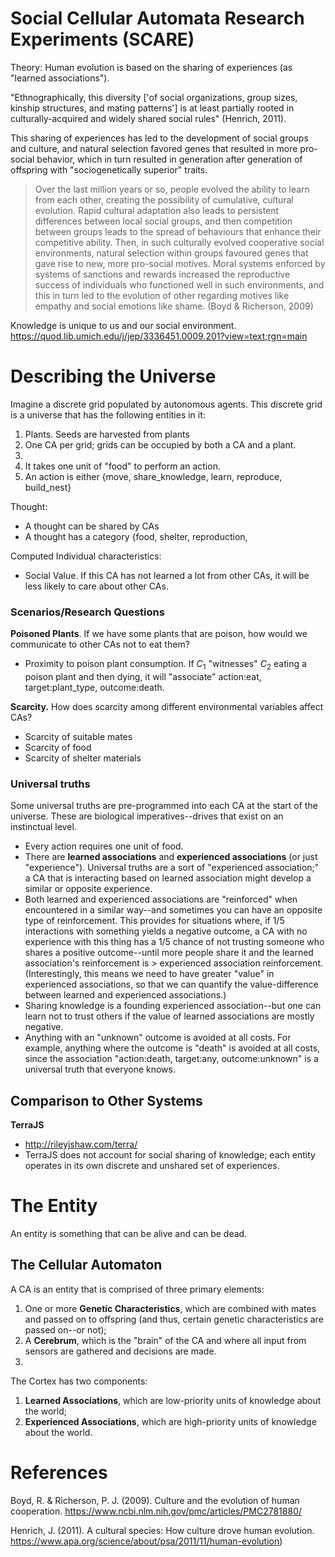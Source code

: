 # Social Cellular Automata Research Experiments (SCARE)

Theory: Human evolution is based on the sharing of experiences (as "learned 
associations"). 

"Ethnographically, this diversity ['of social organizations, group sizes, kinship structures, and mating patterns'] is at least partially rooted in culturally-acquired and widely shared social rules" (Henrich, 2011).

This sharing of experiences has led to the development of social groups and culture, and natural selection favored genes that resulted in more pro-social behavior, which in turn resulted in generation after generation of offspring with "sociogenetically superior" traits.

> Over the last million years or so, people evolved the ability to learn from each other, creating the possibility of cumulative, cultural evolution. Rapid cultural adaptation also leads to persistent differences between local social groups, and then competition between groups leads to the spread of behaviours that enhance their competitive ability. Then, in such culturally evolved cooperative social environments, natural selection within groups favoured genes that gave rise to new, more pro-social motives. Moral systems enforced by systems of sanctions and rewards increased the reproductive success of individuals who functioned well in such environments, and this in turn led to the evolution of other regarding motives like empathy and social emotions like shame. (Boyd & Richerson, 2009)

Knowledge is unique to us and our social environment. https://quod.lib.umich.edu/j/jep/3336451.0009.201?view=text;rgn=main

# Describing the Universe

Imagine a discrete grid populated by autonomous agents. This discrete grid is a 
universe that has the following entities in it:

1. Plants. Seeds are harvested from plants 
2. One CA per grid; grids can be occupied by both a CA and a plant.
3. 
4. It takes one unit of "food" to perform an action. 
5. An action is either {move, share_knowledge, learn, reproduce, build_nest}

Thought:
* A thought can be shared by CAs
* A thought has a category {food, shelter, reproduction, 

Computed Individual characteristics:
* Social Value. If this CA has not learned a lot from other CAs, it will be less likely to care about other CAs. 

### Scenarios/Research Questions
**Poisoned Plants**. If we have some plants that are poison, how would we communicate to other CAs not to eat them? 
* Proximity to poison plant consumption. If $C_1$ "witnesses" $C_2$ eating a poison plant and then dying, it will "associate" action:eat, target:plant_type, outcome:death.

**Scarcity.** How does scarcity among different environmental variables affect CAs?
* Scarcity of suitable mates
* Scarcity of food
* Scarcity of shelter materials

### Universal truths
Some universal truths are pre-programmed into each CA at the start of the universe. These are biological imperatives--drives that exist on an instinctual level. 
* Every action requires one unit of food.
* There are **learned associations** and **experienced associations** (or just "experience"). Universal truths are a sort of "experienced association;" a CA that is interacting based on learned association might develop a similar or opposite experience. 
* Both learned and experienced associations are "reinforced" when encountered in a similar way--and sometimes you can have an opposite type of reinforcement. This provides for situations where, if 1/5 interactions with something yields a negative outcome, a CA with no experience with this thing has a 1/5 chance of not trusting someone who shares a positive outcome--until more people share it and the learned association's reinforcement is > experienced association reinforcement. (Interestingly, this means we need to have greater "value" in experienced associations, so that we can quantify the value-difference between learned and experienced associations.)
* Sharing knowledge is a founding experienced association--but one can learn not to trust others if the value of learned associations are mostly negative.
* Anything with an "unknown" outcome is avoided at all costs. For example, anything where the outcome is "death" is avoided at all costs, since the association "action:death, target:any, outcome:unknown" is a universal truth that everyone knows. 



## Comparison to Other Systems

**TerraJS**
* http://rileyjshaw.com/terra/
* TerraJS does not account for social sharing of knowledge; each entity operates in its own discrete and unshared set of experiences.


# The Entity

An entity is something that can be alive and can be dead. 

## The Cellular Automaton

A CA is an entity that is comprised of three primary elements:

1. One or more **Genetic Characteristics**, which are combined with mates and passed on to 
offspring (and thus, certain genetic characteristics are passed on--or not);
2. A **Cerebrum**, which is the "brain" of the CA and where all input from
sensors are gathered and decisions are made.
3. 

The Cortex has two components:

1. **Learned Associations**, which are low-priority units of knowledge about the
world;
3. **Experienced Associations**, which are high-priority units of knowledge
about the world.  




# References

Boyd, R. & Richerson, P. J. (2009). Culture and the evolution of human cooperation. https://www.ncbi.nlm.nih.gov/pmc/articles/PMC2781880/

Henrich, J. (2011). A cultural species: How culture drove human evolution. https://www.apa.org/science/about/psa/2011/11/human-evolution)
